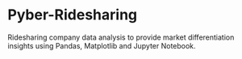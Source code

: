 # Pyber-Ridesharing
Ridesharing company data analysis to provide market differentiation insights using Pandas, Matplotlib and Jupyter Notebook.
